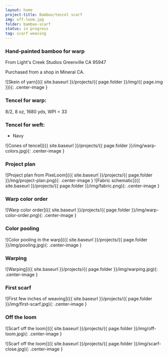 ```yaml
---
layout: home
project-title: Bamboo/tencel scarf
img: off-loom.jpg
folder: bamboo-scarf
status: in progress
tag: scarf weaving
---
```

### Hand-painted bamboo for warp
From Light's Creek Studios
Greenville CA 95947

Purchased from a shop in Mineral CA.

![Skein of yarn]({{ site.baseurl }}/projects/{{ page.folder }}/img/{{ page.img }}){: .center-image }

### Tencel for warp:
8/2, 8 oz, 1680 yds, WPI = 33

### Tencel for weft:
* Navy

![Cones of tencel]({{ site.baseurl }}/projects/{{ page.folder }}/img/warp-colors.jpg){: .center-image }

### Project plan

![Project plan from PixeLoom]({{ site.baseurl }}/projects/{{ page.folder }}/img/project-plan.png){: .center-image }
![Fabric schematic]({{ site.baseurl }}/projects/{{ page.folder }}/img/fabric.png){: .center-image }

### Warp color order

![Warp color order]({{ site.baseurl }}/projects/{{ page.folder }}/img/warp-color-order.png){: .center-image }

### Color pooling

![Color pooling in the warp]({{ site.baseurl }}/projects/{{ page.folder }}/img/pooling.jpg){: .center-image }

### Warping

![Warping]({{ site.baseurl }}/projects/{{ page.folder }}/img/warping.jpg){: .center-image }

### First scarf

![First few inches of weaving]({{ site.baseurl }}/projects/{{ page.folder }}/img/first-scarf.jpg){: .center-image }

### Off the loom

![Scarf off the loom]({{ site.baseurl }}/projects/{{ page.folder }}/img/off-loom.jpg){: .center-image }

![Scarf off the loom]({{ site.baseurl }}/projects/{{ page.folder }}/img/scarf-close.jpg){: .center-image }
